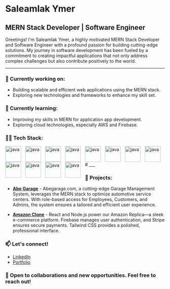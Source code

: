 # Saleamlak Ymer

## MERN Stack Developer | Software Engineer

Greetings! I'm Saleamlak Ymer, a highly motivated MERN Stack Developer and Software Engineer with a profound passion for building cutting-edge solutions. My journey in software development has been fueled by a commitment to creating impactful applications that not only address complex challenges but also contribute positively to the world.

---

### 🔭 Currently working on:
- Building scalable and efficient web applications using the MERN stack.
- Exploring new technologies and frameworks to enhance my skill set.

### 🌱 Currently learning:
- Improving my skills in MERN for application app development.
- Exploring cloud technologies, especially AWS and Firebase.

### 👨‍💻 Tech Stack:
<img align="left" alt="java" width="50px" style="padding-right:10px;" src="https://icons.veryicon.com/png/o/business/vscode-program-item-icon/react-3.png" />
<img align="left" alt="java" width="50px" style="padding-right:10px;" src="https://static-00.iconduck.com/assets.00/node-js-icon-454x512-nztofx17.png" />
<img align="left" alt="java" width="50px" style="padding-right:10px;" src="https://user-images.githubusercontent.com/25181517/183859966-a3462d8d-1bc7-4880-b353-e2cbed900ed6.png" />
<img align="left" alt="java" width="50px" style="padding-right:10px;" src="https://cdn-icons-png.flaticon.com/512/919/919836.png" />
<img align="left" alt="java" width="50px" style="padding-right:10px;" src="https://uxwing.com/wp-content/themes/uxwing/download/brands-and-social-media/html-icon.png" />
<img align="left" alt="java" width="50px" style="padding-right:10px;" src="https://cdn-icons-png.flaticon.com/512/888/888847.png" />
<img align="left" alt="java" width="50px" style="padding-right:10px;" src="https://www.datocms-assets.com/75941/1657707878-nextjs_logo.png" />

<img align="left" alt="java" width="50px" style="padding-right:10px;" src="https://cdn-icons-png.flaticon.com/512/5968/5968672.png" />
<img align="left" alt="java" width="50px" style="padding-right:10px;" src="https://git-scm.com/images/logos/downloads/Git-Icon-1788C.png" />



<img align="left" alt="java" width="50px" style="padding-right:10px;" src="https://cdn-icons-png.flaticon.com/512/2164/2164832.png" />
<img align="left" alt="java" width="50px" style="padding-right:10px;" src="https://static-00.iconduck.com/assets.00/tailwind-css-icon-512x307-1v56l8ed.png" />
<img align="left" alt="java" width="50px" style="padding-right:10px;" src="https://cdn4.iconfinder.com/data/icons/google-i-o-2016/512/google_firebase-2-512.png" />
<br />
#
___




### 🚀 Projects:
- **[Abe Garage](https://www.abegarageexpress.com)** - Abegarage.com, a cutting-edge Garage Management System, leverages the MERN stack to optimize automotive service centers. With role-based access for Employees, Customers, and Admins, the system ensures a tailored and efficient user experience.
  
- **[Amazon Clone](https://fifth-base-398400.web.app/)** - React and Node.js power our Amazon Replica—a sleek e-commerce platform. Firebase manages user authentication, and Stripe ensures secure payments. Tailwind CSS provides a polished, professional interface.

### 📫 Let's connect!
- [LinkedIn](https://www.linkedin.com/in/saleamlakendrias/)
- [Portfolio](https://saleamlakendrias.com/)

### 🤝 Open to collaborations and new opportunities. Feel free to reach out!
